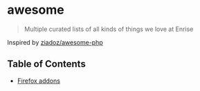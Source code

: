 # awesome
> Multiple curated lists of all kinds of things we love at Enrise

Inspired by [ziadoz/awesome-php](https://github.com/ziadoz/awesome-php)

## Table of Contents

- [Firefox addons](firefox-addons.md)
